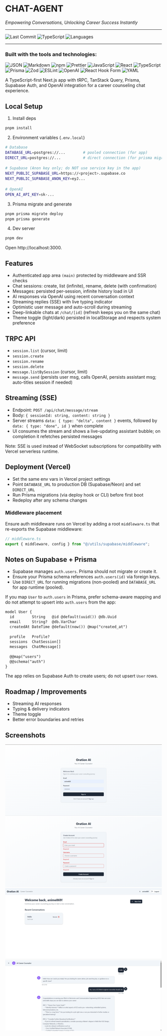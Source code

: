 # CHAT-AGENT

*Empowering Conversations, Unlocking Career Success Instantly*

---

![Last Commit](https://img.shields.io/github/last-commit/HirenTumbadiya/chat-agent?color=blue&label=last%20commit)
![TypeScript](https://img.shields.io/badge/typescript-94.4%25-blue)
![Languages](https://img.shields.io/badge/languages-3-brightgreen)

---

### Built with the tools and technologies:

![JSON](https://img.shields.io/badge/JSON-black?logo=json&logoColor=white)
![Markdown](https://img.shields.io/badge/Markdown-black?logo=markdown&logoColor=white)
![npm](https://img.shields.io/badge/npm-CB3837?logo=npm&logoColor=white)
![Prettier](https://img.shields.io/badge/Prettier-F7B93E?logo=prettier&logoColor=black)
![JavaScript](https://img.shields.io/badge/JavaScript-F7DF1E?logo=javascript&logoColor=black)
![React](https://img.shields.io/badge/React-20232A?logo=react&logoColor=61DAFB)
![TypeScript](https://img.shields.io/badge/TypeScript-007ACC?logo=typescript&logoColor=white)
![Prisma](https://img.shields.io/badge/Prisma-2D3748?logo=prisma&logoColor=white)
![Zod](https://img.shields.io/badge/Zod-2B6CB0?logo=zod&logoColor=white)
![ESLint](https://img.shields.io/badge/ESLint-4B32C3?logo=eslint&logoColor=white)
![OpenAI](https://img.shields.io/badge/OpenAI-412991?logo=openai&logoColor=white)
![React Hook Form](https://img.shields.io/badge/React%20Hook%20Form-EC5990?logo=reacthookform&logoColor=white)
![YAML](https://img.shields.io/badge/YAML-CB171E?logo=yaml&logoColor=white)


A TypeScript-first Next.js app with tRPC, TanStack Query, Prisma, Supabase Auth, and OpenAI integration for a career counseling chat experience.

## Local Setup
1. Install deps
```bash
pnpm install
```

2. Environment variables (`.env.local`)
```bash
# Database
DATABASE_URL=postgres://...        # pooled connection (for app)
DIRECT_URL=postgres://...          # direct connection (for prisma migrate)

# Supabase (Anon key only; do NOT use service key in the app)
NEXT_PUBLIC_SUPABASE_URL=https://<project>.supabase.co
NEXT_PUBLIC_SUPABASE_ANON_KEY=eyJ...

# OpenAI
OPEN_AI_API_KEY=sk-...
```

3. Prisma migrate and generate
```bash
pnpm prisma migrate deploy
pnpm prisma generate
```

4. Dev server
```bash
pnpm dev
```

Open http://localhost:3000.

## Features
- Authenticated app area `(main)` protected by middleware and SSR checks
- Chat sessions: create, list (infinite), rename, delete (with confirmation)
- Messages: persisted per-session, infinite history load in UI
- AI responses via OpenAI using recent conversation context
- Streaming replies (SSE) with live typing indicator
- Optimistic user message and auto-scroll during streaming
- Deep-linkable chats at `/chat/[id]` (refresh keeps you on the same chat)
- Theme toggle (light/dark) persisted in localStorage and respects system preference

## TRPC API
- `session.list` (cursor, limit)
- `session.create`
- `session.rename`
- `session.delete`
- `message.listBySession` (cursor, limit)
- `message.send` (persists user msg, calls OpenAI, persists assistant msg; auto-titles session if needed)

## Streaming (SSE)
- Endpoint: `POST /api/chat/message/stream`
- Body: `{ sessionId: string, content: string }`
- Server streams `data: { type: "delta", content }` events, followed by `data: { type: "done", id }` when complete
- UI consumes the stream and shows a live-updating assistant bubble; on completion it refetches persisted messages

Note: SSE is used instead of WebSocket subscriptions for compatibility with Vercel serverless runtime.

## Deployment (Vercel)
- Set the same env vars in Vercel project settings
- Point `DATABASE_URL` to production DB (Supabase/Neon) and set `DIRECT_URL`
- Run Prisma migrations (via deploy hook or CLI) before first boot
- Redeploy after any schema changes

### Middleware placement
Ensure auth middleware runs on Vercel by adding a root `middleware.ts` that re-exports the Supabase middleware:

```ts
// middleware.ts
export { middleware, config } from "@/utils/supabase/middleware";
```

## Notes on Supabase + Prisma
- Supabase manages `auth.users`. Prisma should not migrate or create it.
- Ensure your Prisma schema references `auth.users(id)` via foreign keys.
- Use `DIRECT_URL` for running migrations (non-pooled) and `DATABASE_URL` for app runtime (pooled).

If you map `User` to `auth.users` in Prisma, prefer schema-aware mapping and do not attempt to upsert into `auth.users` from the app:

```prisma
model User {
  id        String   @id @default(uuid()) @db.Uuid
  email     String?  @db.VarChar
  createdAt DateTime @default(now()) @map("created_at")

  profile   Profile?
  sessions  ChatSession[]
  messages  ChatMessage[]

  @@map("users")
  @@schema("auth")
}
```

The app relies on Supabase Auth to create users; do not upsert `User` rows.

## Roadmap / Improvements
- Streaming AI responses
- Typing & delivery indicators
- Theme toggle
- Better error boundaries and retries

## Screenshots
![App Screenshot](./public/readme_image/login.png)
![App Screenshot](./public/readme_image/signup.png)
![App Screenshot](./public/readme_image/dashboard.png)
![App Screenshot](./public/readme_image/chatinterface.png)
